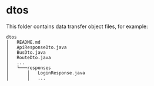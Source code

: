# dtos

This folder contains data transfer object files, for example:

```
dtos
│   README.md
│   ApiResponseDto.java
│   BusDto.java
│   RouteDto.java
│   ...
│   └───responses
│       │   LoginResponse.java
│       │   ...
```